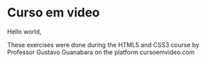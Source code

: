 # Curso em video
Hello world,

These exercises were done during the HTML5 and CSS3 course by Professor Gustavo Guanabara on the platform cursoemvideo.com
